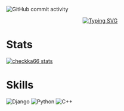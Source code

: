 <!--
## Hi there 👋


## Bienvenido a mi perfil 

*cursiva*
**negrita**
***negrita y cursiva***
_guion bajo_

---
Esto es una lista desordenada:

- 3
- 4
- 5 
- 6

* a 
* b
* c
* d

___

Esto es una lista ordenada

1. d 
2. f
3. g
4. h



| Columna | Columna 2 | Columna 3 |
| ------- | --------- | --------- | 
| Dato 1  | Dato 2    | Dato 3    | 
| ------- | --------- | --------- |

- [ ] Tarea 1 no completada 
- [x] Tarea 2 completada 



## Hi there 👋


**checkka66/checkka66** is a ✨ _special_ ✨ repository because its `README.md` (this file) appears on your GitHub profile.

Here are some ideas to get you started:

- 🔭 I’m currently working on ...
- 🌱 I’m currently learning ...
- 👯 I’m looking to collaborate on ...
- 🤔 I’m looking for help with ...
- 💬 Ask me about ...
- 📫 How to reach me: ...
- 😄 Pronouns: ...
- ⚡ Fun fact: ...
-->

![GitHub commit activity](https://img.shields.io/github/commit-activity/y/checkka66/checkka66)

<p align="center">
<a href="https://git.io/typing-svg"><img src="https://readme-typing-svg.herokuapp.com?font=Fira+Code&pause=1000&width=435&lines=check+word+;que+totoneo" alt="Typing SVG" /></a>
</p>

# Stats
[![checkka66 stats](https://github-readme-stats.vercel.app/api?username=checkka66&count_private=true&theme=tokyonight)](https://github.com/anuraghazra/github-readme-stats)

# Skills
![Django](https://img.shields.io/badge/django-%23092E20.svg?style=for-the-badge&logo=django&logoColor=white)
![Python](https://img.shields.io/badge/python-3670A0?style=for-the-badge&logo=python&logoColor=ffdd54)
![C++](https://img.shields.io/badge/c++-%2300599C.svg?style=for-the-badge&logo=c%2B%2B&logoColor=white)
